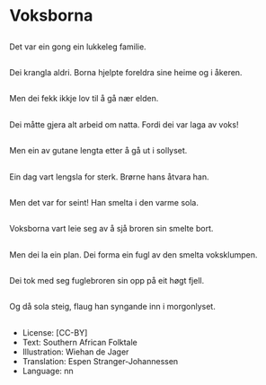 # Voksborna

##
Det var ein gong ein lukkeleg familie.

##
Dei krangla aldri. Borna hjelpte foreldra sine heime og i åkeren.

##
Men dei fekk ikkje lov til å gå nær elden.

##
Dei måtte gjera alt arbeid om natta. Fordi dei var laga av voks!

##
Men ein av gutane lengta etter å gå ut i sollyset.

##
Ein dag vart lengsla for sterk. Brørne hans åtvara han.

##
Men det var for seint! Han smelta i den varme sola.

##
Voksborna vart leie seg av å sjå broren sin smelte bort.

##
Men dei la ein plan. Dei forma ein fugl av den smelta voksklumpen.

##
Dei tok med seg fuglebroren sin opp på eit høgt fjell.

##
Og då sola steig, flaug han syngande inn i morgonlyset.

##
* License: [CC-BY]
* Text: Southern African Folktale
* Illustration: Wiehan de Jager
* Translation: Espen Stranger-Johannessen
* Language: nn
